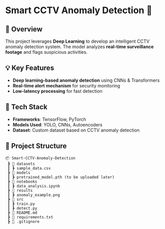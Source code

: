 # Smart CCTV Anomaly Detection 🚀  

## 📌 Overview  
This project leverages **Deep Learning** to develop an intelligent CCTV anomaly detection system. The model analyzes **real-time surveillance footage** and flags suspicious activities.  

## 💡 Key Features  
- **Deep learning-based anomaly detection** using CNNs & Transformers  
- **Real-time alert mechanism** for security monitoring  
- **Low-latency processing** for fast detection  

## 🔧 Tech Stack  
- **Frameworks**: TensorFlow, PyTorch  
- **Models Used**: YOLO, CNNs, Autoencoders  
- **Dataset**: Custom dataset based on CCTV anomaly detection  

## 📂 Project Structure  
```plaintext
📦 Smart-CCTV-Anomaly-Detection  
 ┣ 📂 datasets  
 ┃ ┣ sample_data.csv  
 ┣ 📂 models  
 ┃ ┣ pretrained_model.pth (to be uploaded later)  
 ┣ 📂 notebooks  
 ┃ ┣ data_analysis.ipynb  
 ┣ 📂 results  
 ┃ ┣ anomaly_example.png  
 ┣ 📂 src  
 ┃ ┣ train.py  
 ┃ ┣ detect.py  
 ┣ 📜 README.md  
 ┣ 📜 requirements.txt  
 ┣ 📜 .gitignore  
